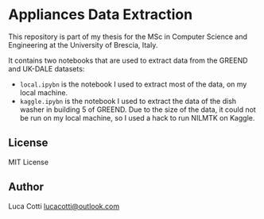 # Appliances Data Extraction

This repository is part of my thesis for the MSc in Computer Science and Engineering at the University of Brescia, Italy.

It contains two notebooks that are used to extract data from the GREEND and UK-DALE datasets:

- `local.ipybn` is the notebook I used to extract most of the data, on my local machine.
- `kaggle.ipybn` is the notebook I used to extract the data of the dish washer in building 5 of GREEND. Due to the size of the data, it could not be run on my local machine, so I used a hack to run NILMTK on Kaggle.

## License

MIT License

## Author

Luca Cotti <lucacotti@outlook.com>